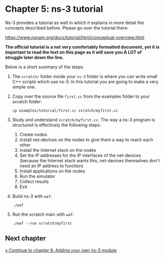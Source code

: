 # Chapter 5: ns-3 tutorial

Ns-3 provides a tutorial as well in which it explains in more detail
the concepts described before. Please go over the tutorial there:

https://www.nsnam.org/docs/tutorial/html/conceptual-overview.html

**The official tutorial is a not very comfortably formatted document, yet it is important
to read the text on this page as it will save you A LOT of struggle
later down the line.**

Below is a short summary of the steps:

1. The `scratch/` folder inside your `ns-3` folder is where you can write
   small C++ scripts which use ns-3. In this tutorial you are going to make
   a very simple one.

2. Copy over the source file `first.cc` from the examples folder to your scratch folder:

   ```
   cp examples/tutorial/first.cc scratch/myfirst.cc
   ```
   
3. Study and understand `scratch/myfirst.cc`. The way a ns-3 program is structured
   is effectively the following steps:
   
   1. Create nodes
   2. Install net-devices on the nodes to give them a way to reach each other
   3. Install the Internet stack on the nodes
   4. Set the IP addresses for the IP interfaces of the net-devices
     (because the Internet stack wants this, net-devices themselves
     don't need an IP address to function)
   5. Install applications on the nodes
   6. Run the simulator
   7. Collect results
   8. Exit
   
4. Build ns-3 with `waf`:

   ```
   ./waf
   ```
   
5. Run the scratch main with `waf`:

   ```
   ./waf --run scratch/myfirst
   ```


## Next chapter

[&#187; Continue to chapter 6: Adding your own ns-3 module](6_ns3_adding_your_own_module.md)
